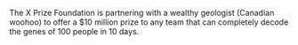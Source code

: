 The X Prize Foundation is partnering with a wealthy geologist (Canadian woohoo) to offer a $10 million prize to any team that can completely decode the genes of 100 people in 10 days.
